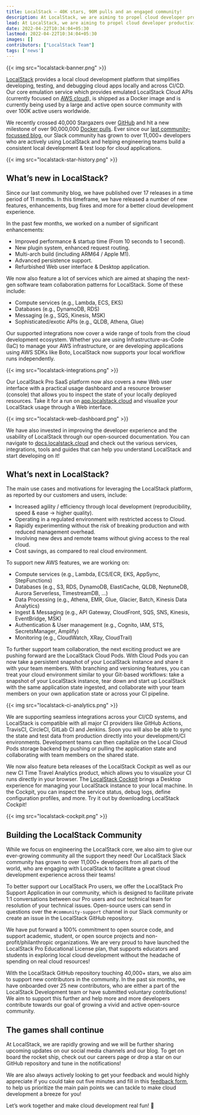 ```yaml
---
title: LocalStack — 40K stars, 90M pulls and an engaged community!
description: At LocalStack, we are aiming to propel cloud developer productivity by allowing development teams to quickly and conveniently develop & test their cloud applications directly in their local environments. Touching the milestone of over 40K GitHub stargazers, 90M Docker pulls and over a 11K+ strong community, further motivates us to provide the best possible cloud dev experience - giving developers back control over their environments for efficient development & testing loops!
lead: At LocalStack, we are aiming to propel cloud developer productivity by allowing development teams to quickly and conveniently develop & test their cloud applications directly in their local environments. Touching the milestone of over 40K GitHub Stargazers, 90M Docker Pulls and over a 11K+ strong community, further motivates us to provide the best possible cloud dev experience - giving developers back control over their environments for efficient development & testing loops!
date: 2022-04-22T10:34:04+05:30
lastmod: 2022-04-22T10:34:04+05:30
images: []
contributors: ["LocalStack Team"]
tags: ['news']
---
```


{{< img src="localstack-banner.png" >}}

[LocalStack](https://localstack.cloud) provides a local cloud development platform that simplifies developing, testing, and debugging cloud apps locally and across CI/CD. Our core emulation service which provides emulated LocalStack Cloud APIs (currently focused on [AWS cloud](https://aws.amazon.com/)), is shipped as a Docker image and is currently being used by a large and active open source community with over 100K active users worldwide.

We recently crossed 40,000 Stargazers over [GitHub](https://github.com/localstack/localstack) and hit a new milestone of over 90,000,000 [Docker pulls](https://hub.docker.com/r/localstack/localstack). Ever since our [last community-focussed blog](https://localstack.cloud/blog/2021-05-06-localstack-40k-stars/), our Slack community has grown to over 11,000+ developers who are actively using LocalStack and helping engineering teams build a consistent local development & test loop for cloud applications.

{{< img src="localstack-star-history.png" >}}

## What’s new in LocalStack?

Since our last community blog, we have published over 17 releases in a time period of 11 months. In this timeframe, we have released a number of new features, enhancements, bug fixes and more for a better cloud development experience.

In the past few months, we worked on a number of significant enhancements:

- Improved performance & startup time (From 10 seconds to 1 second).
- New plugin system, enhanced request routing.
- Multi-arch build (including ARM64 / Apple M1).
- Advanced persistence support.
- Refurbished Web user interface & Desktop application.

We now also feature a lot of services which are aimed at shaping the next-gen software team collaboration patterns for LocalStack. Some of these include:

- Compute services (e.g., Lambda, ECS, EKS) 
- Databases (e.g., DynamoDB, RDS) 
- Messaging (e.g., SQS, Kinesis, MSK) 
- Sophisticated/exotic APIs (e.g., QLDB, Athena, Glue)

Our supported integrations now cover a wide range of tools from the cloud development ecosystem. Whether you are using Infrastructure-as-Code (IaC) to manage your AWS infrastructure, or are developing applications using AWS SDKs like Boto, LocalStack now supports your local workflow runs independently.

{{< img src="localstack-integrations.png" >}}

Our LocalStack Pro SaaS platform now also covers a new Web user interface with a practical usage dashboard and a resource browser (console) that allows you to inspect the state of your locally deployed resources. Take it for a run on [app.localstack.cloud](https://app.localstack.cloud/) and visualize your LocalStack usage through a Web interface.

{{< img src="localstack-web-dashboard.png" >}}

We have also invested in improving the developer experience and the usability of LocalStack through our open-sourced documentation. You can navigate to [docs.localstack.cloud](https://docs.localstack.cloud) and check out the various services, integrations, tools and guides that can help you understand LocalStack and start developing on it!

## What’s next in LocalStack?

The main use cases and motivations for leveraging the LocalStack platform, as reported by our customers and users, include:

- Increased agility / efficiency through local development (reproducibility, speed & ease → higher quality).
- Operating in a regulated environment with restricted access to Cloud.    
- Rapidly experimenting without the risk of breaking production and with reduced management overhead.    
- Involving new devs and remote teams without giving access to the real cloud.    
- Cost savings, as compared to real cloud environment.

To support new AWS features, we are working on:

-  Compute services (e.g., Lambda, ECS/ECR, EKS, AppSync, StepFunctions)
-  Databases (e.g., S3, RDS, DynamoDB, ElastiCache, QLDB, NeptuneDB, Aurora Serverless, TimestreamDB, ...)
-  Data Processing (e.g., Athena, EMR, Glue, Glacier, Batch, Kinesis Data Analytics)
-  Ingest & Messaging (e.g., API Gateway, CloudFront, SQS, SNS, Kinesis, EventBridge, MSK)
-  Authentication & User management (e.g., Cognito, IAM, STS, SecretsManager, Amplify)
-  Monitoring (e.g., CloudWatch, XRay, CloudTrail)

To further support team collaboration, the next exciting product we are pushing forward are the LocalStack Cloud Pods. With Cloud Pods you can now take a persistent snapshot of your LocalStack instance and share it with your team members. With branching and versioning features, you can treat your cloud environment similar to your Git-based workflows: take a snapshot of your LocalStack instance, tear down and start up LocalStack with the same application state ingested, and collaborate with your team members on your own application state or across your CI pipeline.

{{< img src="localstack-ci-analytics.png" >}}

We are supporting seamless integrations across your CI/CD systems, and LocalStack is compatible with all major CI providers like GitHub Actions, TravisCI, CircleCI, GitLab CI and Jenkins. Soon you will also be able to sync the state and test data from production directly into your development/CI environments. Development teams can then  capitalize on the Local Cloud Pods storage backend by pushing or pulling the application state and collaborating with team members on the shared state.

We now also feature beta releases of the LocalStack Cockpit as well as our new CI Time Travel Analytics product, which allows you to visualize your CI runs directly in your browser. The [LocalStack Cockpit](https://localstack.cloud/products/cockpit/) brings a Desktop experience for managing your LocalStack instance to your local machine. In the Cockpit, you can inspect the service status, debug logs, define configuration profiles, and more. Try it out by downloading LocalStack Cockpit!

{{< img src="localstack-cockpit.png" >}}

## Building the LocalStack Community

While we focus on engineering the LocalStack core, we also aim to give our ever-growing community all the support they need! Our LocalStack Slack community has grown to over 11,000+ developers from all parts of the world, who are engaging with LocalStack to facilitate a great cloud development experience across their teams!

To better support our LocalStack Pro users, we offer the LocalStack Pro Support Application in our community, which is designed to facilitate private 1:1 conversations between our Pro users and our technical team for resolution of your technical issues. Open-source users can send in questions over the `#community-support` channel in our Slack community or create an issue in the LocalStack GitHub repository.

We have put forward a 100% commitment to open source code, and support academic, student, or open source projects and non-profit/philanthropic organizations. We are very proud to have launched the LocalStack Pro Educational License plan, that supports educators and students in exploring local cloud development without the headache of spending on real cloud resources!

With the LocalStack GitHub repository touching 40,000+ stars, we also aim to support new contributors in the community. In the past six months, we have onboarded over 25 new contributors, who are either a part of the LocalStack Development team or have submitted voluntary contributions! We aim to support this further and help more and more developers contribute towards our goal of growing a vivid and active open-source community.

## The games shall continue

At LocalStack, we are rapidly growing and we will be further sharing upcoming updates on our social media channels and our blog. To get on board the rocket ship, check out our careers page or drop a star on our GitHub repository and tune in the notifications!

We are also always actively looking to get your feedback and would highly appreciate if you could take out five minutes and fill in this [feedback form](https://form.typeform.com/to/REn2U10O), to help us prioritize the main pain points we can tackle to make cloud development a breeze for you!

Let’s work together and make cloud development real fun! 🚀
